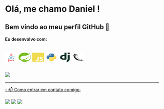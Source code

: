 # Olá, me chamo Daniel ! 
## Bem vindo ao meu perfil GitHub 👋

<h4>Eu desenvolvo com:</h4>

<div style="display: inline_block"><br>
  <img align="center" height="30" width="40" src="https://raw.githubusercontent.com/devicons/devicon/master/icons/java/java-original-wordmark.svg">
  <img align="center" height="30" width="40" src="https://raw.githubusercontent.com/devicons/devicon/master/icons/spring/spring-original.svg">
  <img align="center" height="30" width="40" src="https://raw.githubusercontent.com/devicons/devicon/master/icons/javascript/javascript-plain.svg">
  <img align="center"  height="30" width="40" src="https://raw.githubusercontent.com/devicons/devicon/master/icons/python/python-original.svg">
  <img align="center"  height="30" width="40" src="https://raw.githubusercontent.com/devicons/devicon/master/icons/django/django-plain.svg">
  <img align="center"  height="30" width="40" src="https://raw.githubusercontent.com/devicons/devicon/master/icons/flask/flask-original.svg">
</div>
<br>

<div>
<a href="https://github.com/dnsouzadev">
  <br />
<img loading="lazy" height="180em" src="https://github-readme-stats.vercel.app/api?username=dnsouzadev&show_icons=true&theme=dracula&include_all_commits=true&count_private=true"/>
</div>
<hr>
- 📫 Como entrar em contato comigo:
  
<div> 
  <br>
  <a href="https://discord.com/users/1016543014576992276" target="_blank"><img src="https://img.shields.io/badge/Discord-7289DA?style=for-the-badge&logo=discord&logoColor=white" target="_blank"></a> 
  <a href="mailto:workdndsza@gmail.com"><img src="https://img.shields.io/badge/-Gmail-%23333?style=for-the-badge&logo=gmail&logoColor=white" target="_blank"></a>
  <a href="https://www.linkedin.com/in/dnsouzadev" target="_blank"><img src="https://img.shields.io/badge/-LinkedIn-%230077B5?style=for-the-badge&logo=linkedin&logoColor=white" target="_blank"></a> 
</div>
